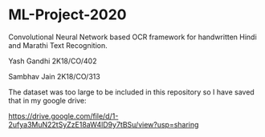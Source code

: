 # ML-Project-2020
Convolutional Neural Network based OCR framework for handwritten Hindi and Marathi Text Recognition.


Yash Gandhi 2K18/CO/402

Sambhav Jain 2K18/CO/313



The dataset was too large to be included in this repository so I have saved that in my google drive:

https://drive.google.com/file/d/1-2ufya3MuN22tSyZzE18aW4lD9y7tBSu/view?usp=sharing

